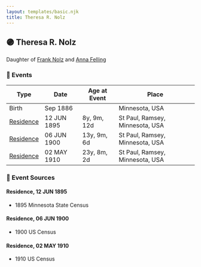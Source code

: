 ```yaml
---
layout: templates/basic.njk
title: Theresa R. Nolz
---
```

## 🟣 Theresa R. Nolz

Daughter of [Frank Nolz](/people/6/61628928) and [Anna Felling](/people/1/1735561)

### 📆 Events

Type | Date | Age at Event | Place
------ | ------ | ------ | ------
Birth | Sep 1886 |  | Minnesota, USA
[Residence](#event-event-0) | 12 JUN 1895 | 8y, 9m, 12d | St Paul, Ramsey, Minnesota, USA
[Residence](#event-event-1) | 06 JUN 1900 | 13y, 9m, 6d | St Paul, Ramsey, Minnesota, USA
[Residence](#event-event-2) | 02 MAY 1910 | 23y, 8m, 2d | St Paul, Ramsey, Minnesota, USA

### 📰 Event Sources

#### <a id="event-event-0"></a> Residence, 12 JUN 1895
* 1895 Minnesota State Census

#### <a id="event-event-1"></a> Residence, 06 JUN 1900
* 1900 US Census

#### <a id="event-event-2"></a> Residence, 02 MAY 1910
* 1910 US Census
